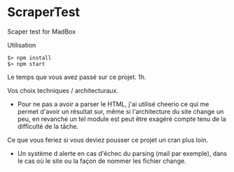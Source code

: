 # ScraperTest
 Scaper test for MadBox

Utilisation
```
$> npm install
$> npm start
```

Le temps que vous avez passé sur ce projet.
1h.

Vos choix techniques / architecturaux.
- Pour ne pas a avoir a parser le HTML, j'ai utilisé cheerio ce qui me permet d'avoir un résultat sur, même si l'architecture du site change un peu, en revanche un tel module est peut être exagéré compte tenu de la difficulté de la tâche.

Ce que vous feriez si vous deviez pousser ce projet un cran plus loin.
- Un système d alerte en cas d'échec du parsing (mail par exemple), dans le cas où le site ou la façon de nommer les fichier change.
